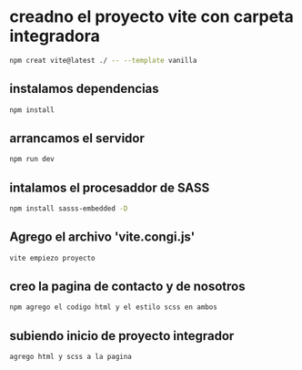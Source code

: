 # creadno el proyecto vite con carpeta integradora 
```sh 
npm creat vite@latest ./ -- --template vanilla
```

## instalamos dependencias 
``` sh 
npm install 
``` 

## arrancamos el servidor 
``` sh 
npm run dev 
``` 

## intalamos el procesaddor de SASS
``` sh 
npm install sasss-embedded -D
```
 
## Agrego el archivo 'vite.congi.js'
``` sh
vite empiezo proyecto
```

## creo la pagina de contacto y de nosotros 
``` sh 
npm agrego el codigo html y el estilo scss en ambos 
```
## subiendo inicio de proyecto integrador
``` sh
agrego html y scss a la pagina 
``` 